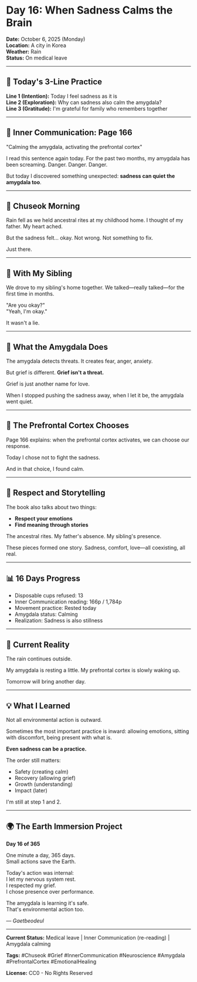 # Day 16: When Sadness Calms the Brain

**Date:** October 6, 2025 (Monday)  
**Location:** A city in Korea  
**Weather:** Rain  
**Status:** On medical leave

-----

## 🌱 Today's 3-Line Practice

**Line 1 (Intention):** Today I feel sadness as it is  
**Line 2 (Exploration):** Why can sadness also calm the amygdala?  
**Line 3 (Gratitude):** I'm grateful for family who remembers together

-----

## 🧠 Inner Communication: Page 166

"Calming the amygdala, activating the prefrontal cortex"

I read this sentence again today. For the past two months, my amygdala has been screaming. Danger. Danger. Danger.

But today I discovered something unexpected: **sadness can quiet the amygdala too**.

-----

## 🏮 Chuseok Morning

Rain fell as we held ancestral rites at my childhood home. I thought of my father. My heart ached.

But the sadness felt... okay. Not wrong. Not something to fix.

Just there.

-----

## 👥 With My Sibling

We drove to my sibling's home together. We talked—really talked—for the first time in months.

"Are you okay?"  
"Yeah, I'm okay."

It wasn't a lie.

-----

## 🧬 What the Amygdala Does

The amygdala detects threats. It creates fear, anger, anxiety.

But grief is different. **Grief isn't a threat.**

Grief is just another name for love.

When I stopped pushing the sadness away, when I let it be, the amygdala went quiet.

-----

## 🧠 The Prefrontal Cortex Chooses

Page 166 explains: when the prefrontal cortex activates, we can choose our response.

Today I chose not to fight the sadness.

And in that choice, I found calm.

-----

## 📖 Respect and Storytelling

The book also talks about two things:
- **Respect your emotions**
- **Find meaning through stories**

The ancestral rites. My father's absence. My sibling's presence.

These pieces formed one story. Sadness, comfort, love—all coexisting, all real.

-----

## 📊 16 Days Progress

- Disposable cups refused: 13
- Inner Communication reading: 166p / 1,784p
- Movement practice: Rested today
- Amygdala status: Calming
- Realization: Sadness is also stillness

-----

## 🏥 Current Reality

The rain continues outside.

My amygdala is resting a little. My prefrontal cortex is slowly waking up.

Tomorrow will bring another day.

-----

## 💡 What I Learned

Not all environmental action is outward.

Sometimes the most important practice is inward: allowing emotions, sitting with discomfort, being present with what is.

**Even sadness can be a practice.**

The order still matters:
- Safety (creating calm)
- Recovery (allowing grief)
- Growth (understanding)
- Impact (later)

I'm still at step 1 and 2.

-----

## 🌍 The Earth Immersion Project

**Day 16 of 365**

One minute a day, 365 days.  
Small actions save the Earth.

Today's action was internal:  
I let my nervous system rest.  
I respected my grief.  
I chose presence over performance.

The amygdala is learning it's safe.  
That's environmental action too.

*— Gaetbeodeul*

-----

**Current Status:** Medical leave | Inner Communication (re-reading) | Amygdala calming

**Tags:** #Chuseok #Grief #InnerCommunication #Neuroscience #Amygdala #PrefrontalCortex #EmotionalHealing

**License:** CC0 - No Rights Reserved

